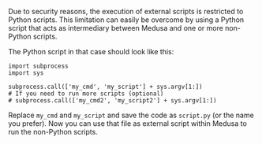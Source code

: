 Due to security reasons, the execution of external scripts is restricted to Python scripts. This limitation can easily be overcome by using a Python script that acts as intermediary between Medusa and one or more non-Python scripts.

The Python script in that case should look like this:
```
import subprocess
import sys

subprocess.call(['my_cmd', 'my_script'] + sys.argv[1:])
# If you need to run more scripts (optional)
# subprocess.call(['my_cmd2', 'my_script2'] + sys.argv[1:])
```

Replace `my_cmd` and `my_script` and save the code as `script.py` (or the name you prefer).
Now you can use that file as external script within Medusa to run the non-Python scripts.
